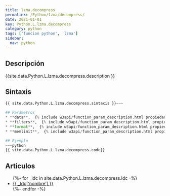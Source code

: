 ```yaml
---
title: lzma.decompress
permalink: /Python/lzma/decompress/
date: 2021-01-01
key: Python.L.lzma.decompress
category: python
tags: ['funcion python', 'lzma']
sidebar: 
  nav: python
---
```


## Descripción
{{site.data.Python.L.lzma.decompress.description }}

## Sintaxis
~~~python
{{ site.data.Python.L.lzma.decompress.sintaxis }}~~~

## Parámetros
* **data**,  {% include w3api/function_param_description.html propiedad=site.data.Python.L.lzma.decompress valor="data" %}
* **filters**,  {% include w3api/function_param_description.html propiedad=site.data.Python.L.lzma.decompress valor="filters" %}
* **format**,  {% include w3api/function_param_description.html propiedad=site.data.Python.L.lzma.decompress valor="format" %}
* **memlimit**,  {% include w3api/function_param_description.html propiedad=site.data.Python.L.lzma.decompress valor="memlimit" %}

## Ejemplo
~~~python
{{ site.data.Python.L.lzma.decompress.code}}
~~~

## Artículos
<ul>
{%- for _ldc in site.data.Python.L.lzma.decompress.ldc -%}
   <li>
       <a href="{{_ldc['url'] }}">{{ _ldc['nombre'] }}</a>
   </li>
{%- endfor -%}
</ul>
